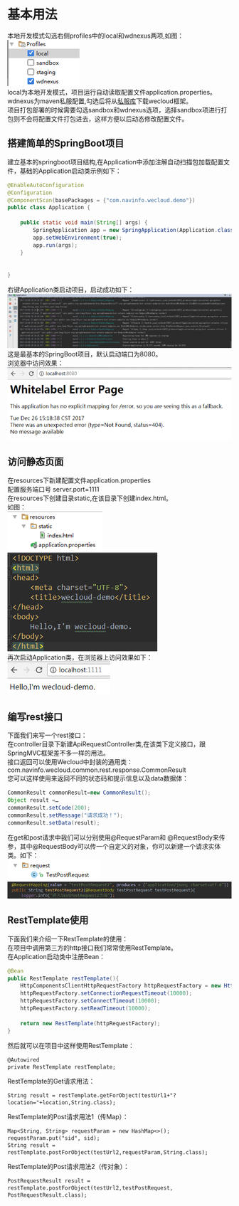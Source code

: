 # 基本用法
本地开发模式勾选右侧profiles中的local和wdnexus两项,如图：<br/>
![](/assets/img4.png)<br/>
local为本地开发模式，项目运行自动读取配置文件application.properties。<br/>
wdnexus为maven私服配置,勾选后将从[私服库](https://wdnexus.mapbar.com/content/groups/public/)下载wecloud框架。<br/>
项目打包部署的时候需要勾选sandbox和wdnexus选项，选择sandbox项进行打包则不会将配置文件打包进去，这样方便以后动态修改配置文件。
## 搭建简单的SpringBoot项目
建立基本的springboot项目结构,在Application中添加注解自动扫描包加载配置文件，基础的Application启动类示例如下：
```java:Application.java
@EnableAutoConfiguration
@Configuration
@ComponentScan(basePackages = {"com.navinfo.wecloud.demo"})
public class Application {

    public static void main(String[] args) {
        SpringApplication app = new SpringApplication(Application.class);
        app.setWebEnvironment(true);
        app.run(args);
    }


}
```
右键Application类启动项目，启动成功如下：<br/>
![](/assets/img5.png)<br/>
这是最基本的SpringBoot项目，默认启动端口为8080。<br/>
浏览器中访问效果：<br/>
![](/assets/img6.png)
## 访问静态页面
在resources下新建配置文件application.properties<br/>
配置服务端口号 server.port=1111<br/>
在resources下创建目录static,在该目录下创建index.html。<br/>
如图：<br/>
![](/assets/img7.png)<br/>
![](/assets/img8.png)<br/>
再次启动Application类，在浏览器上访问效果如下：<br/>
![](/assets/img9.png)
## 编写rest接口
下面我们来写一个rest接口：<br/>
在controller目录下新建ApiRequestController类,在该类下定义接口，跟SpringMVC框架差不多一样的用法。<br/>
接口返回可以使用Wecloud中封装的通用类：<br/>
com.navinfo.wecloud.common.rest.response.CommonResult<br/>
您可以这样使用来返回不同的状态码和提示信息以及data数据体：
```java:ApiRequestController.java
CommonResult commonResult=new CommonResult();
Object result =…
commonResult.setCode(200);
commonResult.setMessage("请求成功！");
commonResult.setData(result);
```
在get和post请求中我们可以分别使用@RequestParam和 @RequestBody来传参，其中@RequestBody可以传一个自定义的对象，你可以新建一个请求实体类。如下：<br/>
![](/assets/img10.png)
![](/assets/img11.png)
## RestTemplate使用
下面我们来介绍一下RestTemplate的使用：<br/>
在项目中调用第三方的http接口我们常常使用RestTemplate。<br/>
在Application启动类中注册Bean：
```java:Application.java
@Bean
public RestTemplate restTemplate(){
    HttpComponentsClientHttpRequestFactory httpRequestFactory = new HttpComponentsClientHttpRequestFactory();
    httpRequestFactory.setConnectionRequestTimeout(10000);
    httpRequestFactory.setConnectTimeout(10000);
    httpRequestFactory.setReadTimeout(10000);

    return new RestTemplate(httpRequestFactory);
}
```
然后就可以在项目中这样使用RestTemplate：
```
@Autowired
private RestTemplate restTemplate;
```
RestTemplate的Get请求用法：
```
String result = restTemplate.getForObject(testUrl1+"?location="+location,String.class);
```

RestTemplate的Post请求用法1（传Map）：
```
Map<String, String> requestParam = new HashMap<>();
requestParam.put("sid", sid);
String result = restTemplate.postForObject(testUrl2,requestParam,String.class);
```
RestTemplate的Post请求用法2（传对象）：
```
PostRequestResult result = restTemplate.postForObject(testUrl2,testPostRequest, PostRequestResult.class);
```




